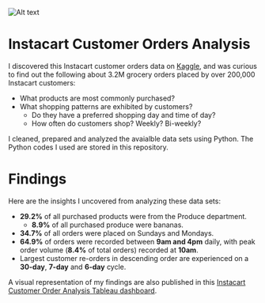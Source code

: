 ![Alt text](https://images.app.goo.gl/jT5Wu3VNKGxgDZBx6)
# Instacart Customer Orders Analysis
I discovered this Instacart customer orders data on [Kaggle](https://www.kaggle.com/c/instacart-market-basket-analysis/data), and was curious to find out the following about 3.2M grocery orders placed by over 200,000 Instacart customers:
* What products are most commonly purchased?
* What shopping patterns are exhibited by customers?
  * Do they have a preferred shopping day and time of day?
  * How often do customers shop? Weekly? Bi-weekly?

I cleaned, prepared and analyzed the avaialble data sets using Python. The Python codes I used are stored in this repository.

# Findings
Here are the insights I uncovered from analyzing these data sets:
* **29.2%** of all purchased products were from the Produce department.
  * **8.9%** of all purchased produce were bananas.
* **34.7%** of all orders were placed on Sundays and Mondays.
* **64.9%** of orders were recorded between **9am and 4pm** daily, with peak order volume (**8.4%** of total orders) recorded at **10am**.
* Largest customer re-orders in descending order are experienced on a **30-day**, **7-day** and **6-day** cycle.

A visual representation of my findings are also published in this [Instacart Customer Order Analysis Tableau dashboard](https://public.tableau.com/views/IntacartOrderAnalysis/InstacartCustomerOrderAnalysis?:language=en-GB&:sid=&:display_count=n&:origin=viz_share_link).
